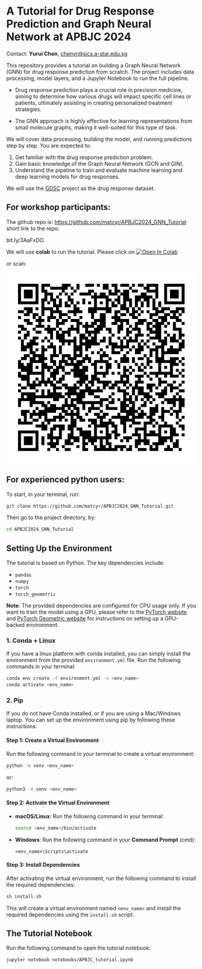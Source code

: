 # A Tutorial for Drug Response Prediction and Graph Neural Network at APBJC 2024

Contact: **Yurui Chen**, [chenyr@sics.a-star.edu.sg](mailto:chenyr@sics.a-star.edu.sg)

This repository provides a tutorial on building a Graph Neural Network (GNN) for drug response prediction from scratch. The project includes data processing, model layers, and a Jupyter Notebook to run the full pipeline.

- Drug response prediction plays a crucial role in precision medicine, aiming to determine how various drugs will impact specific cell lines or patients, ultimately assisting in creating personalized treatment strategies.

- The GNN approach is highly effective for learning representations from small molecule graphs, making it well-suited for this type of task.

We will cover data processing, building the model, and running predictions step by step. You are expected to:
1. Get familiar with the drug response prediction problem.
2. Gain basic knowledge of the Graph Neural Network (GCN and GIN).
3. Understand the pipeline to train and evaluate machine learning and deep learning models for drug responses.

We will use the [GDSC](https://www.cancerrxgene.org/) project as the drug response dataset.

## For workshop participants:

The github repo is:
https://github.com/matcyr/APBJC2024_GNN_Tutorial
short link to the repo:

bit.ly/3AaFxDO

We will use **colab** to run the tutorial. Please click on <a href="https://colab.research.google.com/github/matcyr/APBJC2024_GNN_Tutorial/blob/master/notebooks/APBJC_tutorial_colab.ipynb" target="_parent"><img src="https://colab.research.google.com/assets/colab-badge.svg" alt="Open In Colab"/></a>

or scan:

<img src="qr-code_colab.png" alt="Open In Colab" width="600px"/>





## For experienced python users:
To start, in your terminal, run:
```bash
git clone https://github.com/matcyr/APBJC2024_GNN_Tutorial.git
```
Then go to the project directory, by:
```bash
cd APBJC2024_GNN_Tutorial
```

## Setting Up the Environment
The tutorial is based on Python. The key dependencies include:
- `pandas`
- `numpy`
- `torch`
- `torch_geometric`


**Note**: The provided dependencies are configured for CPU usage only. If you want to train the model using a GPU, please refer to the [PyTorch website](https://pytorch.org/get-started/locally/) and [PyTorch Geometric website](https://pytorch-geometric.readthedocs.io/en/latest/) for instructions on setting up a GPU-backed environment.

### 1. Conda + Linux
If you have a linux platform with conda installed, you can simply install the environment from the provided `environment.yml` file. Run the following commands in your terminal:

```bash
conda env create -f environment.yml -n <env_name>
conda activate <env_name>
```

### 2. Pip
If you do not have Conda installed, or if you are using a Mac/Windows laptop. You can set up the environment using pip by following these instructions:

#### Step 1: Create a Virtual Environment
Run the following command in your terminal to create a virtual environment:

```bash
python -m venv <env_name>
```
or:
```bash
python3 -m venv <env_name>
```

#### Step 2: Activate the Virtual Environment
- **macOS/Linux**: Run the following command in your terminal:
  
  ```bash
  source <env_name>/bin/activate
  ```

- **Windows**: Run the following command in your **Command Prompt** (cmd):
  
  ```
  <env_name>\Scripts\activate
  ```

#### Step 3: Install Dependencies
After activating the virtual environment, run the following command to install the required dependencies:

```bash
sh install.sh
```

This will create a virtual environment named `<env_name>` and install the required dependencies using the `install.sh` script.

## The Tutorial Notebook
Run the following command to open the tutorial notebook:
```bash
jupyter notebook notebooks/APBJC_tutorial.ipynb
```
